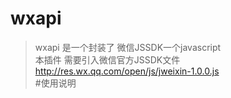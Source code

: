 #                                  wxapi 
> wxapi 是一个封装了 微信JSSDK一个javascript <br />
>本插件 需要引入微信官方JSSDK文件  <http://res.wx.qq.com/open/js/jweixin-1.0.0.js>  
#使用说明
